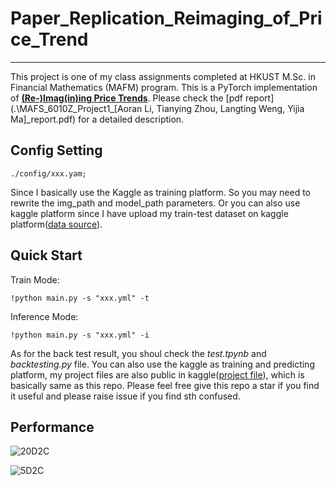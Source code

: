 # Paper_Replication_Reimaging_of_Price_Trend
***
This project is one of my class assignments completed at HKUST M.Sc. in Financial Mathematics (MAFM) program. This is a PyTorch implementation of 
[**(Re-)Imag(in)ing Price Trends**](https://papers.ssrn.com/sol3/papers.cfm?abstract_id=3756587).
 Please check the [pdf report](.\MAFS_6010Z_Project1_[Aoran Li, Tianying Zhou, Langting Weng, Yijia Ma]_report.pdf) for a detailed description.

## Config Setting
```Batch
./config/xxx.yam;
```
Since I basically use the Kaggle as training platform. So you may need to rewrite the img_path and model_path parameters. Or you can also use kaggle platform since I have
upload my train-test dataset on kaggle platform([data source](https://www.kaggle.com/datasets/aliawran/dataset-of-reimaging-price-trend)).

## Quick Start
Train Mode:
```Batch
!python main.py -s "xxx.yml" -t
```
Inference Mode:
```Batch
!python main.py -s "xxx.yml" -i
```
As for the back test result, you shoul check the *test.tpynb* and *backtesting.py* file.
You can also use the kaggle as training and predicting platform, my project files are also public in kaggle([project file](https://www.kaggle.com/datasets/aliawran/project-file10)), which
 is basically same as this repo. Please feel free give this repo a star if you find it useful and please raise issue if you find sth confused.

 ## Performance

 ![20D2C](./backtest_returns/backtest_CNN20D2C.png)

 ![5D2C](./backtest_returns/backtest_CNN5D2C.png)
